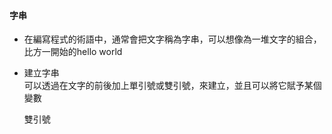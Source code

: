 #### 字串
- 在編寫程式的術語中，通常會把文字稱為字串，可以想像為一堆文字的組合，比方一開始的hello world
- 建立字串  
  可以透過在文字的前後加上單引號或雙引號，來建立，並且可以將它賦予某個變數  

  雙引號  

  